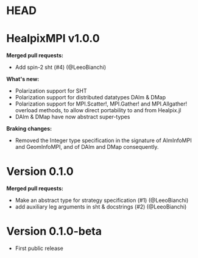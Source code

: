 # HEAD

# HealpixMPI v1.0.0

**Merged pull requests:**
- Add spin-2 sht (#4) (@LeeoBianchi)

**What's new:**
- Polarization support for SHT
- Polarization support for distributed datatypes DAlm & DMap
- Polarization support for MPI.Scatter!, MPI.Gather! and MPI.Allgather! overload methods, to allow direct portability to and from Healpix.jl
- DAlm & DMap have now abstract super-types

**Braking changes:**
- Removed the Integer type specification in the signature of AlmInfoMPI and GeomInfoMPI, and of DAlm and DMap consequently. 

# Version 0.1.0

**Merged pull requests:**
- Make an abstract type for strategy specification (#1) (@LeeoBianchi)
- add auxiliary leg arguments in sht & docstrings (#2) (@LeeoBianchi)

# Version 0.1.0-beta

-   First public release
